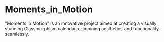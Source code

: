 # Moments_in_Motion
"Moments in Motion" is an innovative project aimed at creating a visually stunning Glassmorphism calendar, combining aesthetics and functionality seamlessly.
